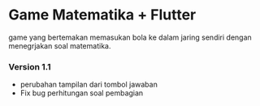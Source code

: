 # Game Matematika + Flutter
game yang bertemakan memasukan bola ke dalam jaring sendiri dengan menegrjakan soal matematika. 

### Version 1.1
* perubahan tampilan dari tombol jawaban
* Fix bug perhitungan soal pembagian
